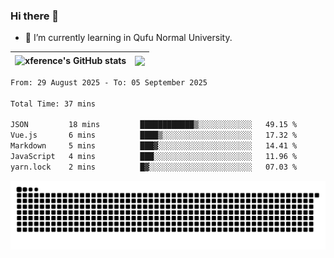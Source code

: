 ### Hi there 👋

<!--
**xference/xference** is a ✨ _special_ ✨ repository because its `README.md` (this file) appears on your GitHub profile.

Here are some ideas to get you started:

- 🔭 I’m currently working on ...

- 👯 I’m looking to collaborate on ...
- 🤔 I’m looking for help with ...
- 💬 Ask me about ...
- 📫 How to reach me: ...
- 😄 Pronouns: ...
- ⚡ Fun fact: ...
-->
- 🌱 I’m currently learning in Qufu Normal University.


| <img src="https://github-readme-stats.vercel.app/api?username=xference&show_icons=true&theme=ambient_gradient" alt="xference's GitHub stats" align="center"/> | <img src="https://github-readme-streak-stats.herokuapp.com/?user=xference"  style="zoom:100%;" align="center"/> |
| ------------------------------------------------------------ | ------------------------------------------------------------ |

<!--START_SECTION:waka-->

```txt
From: 29 August 2025 - To: 05 September 2025

Total Time: 37 mins

JSON         18 mins         ████████████▒░░░░░░░░░░░░   49.15 %
Vue.js       6 mins          ████▒░░░░░░░░░░░░░░░░░░░░   17.32 %
Markdown     5 mins          ███▓░░░░░░░░░░░░░░░░░░░░░   14.41 %
JavaScript   4 mins          ███░░░░░░░░░░░░░░░░░░░░░░   11.96 %
yarn.lock    2 mins          █▓░░░░░░░░░░░░░░░░░░░░░░░   07.03 %
```

<!--END_SECTION:waka-->

<picture>
  <source media="(prefers-color-scheme: dark)" srcset="https://raw.githubusercontent.com/xference/xference/output/github-contribution-grid-snake-dark.svg" />
  <source media="(prefers-color-scheme: light)" srcset="https://raw.githubusercontent.com/xference/xference/output/github-contribution-grid-snake.svg" />
  <img alt="github-snake" src="https://raw.githubusercontent.com/xference/xference/output/github-contribution-grid-snake.svg" />
</picture>

